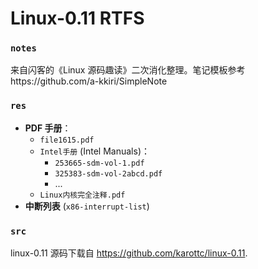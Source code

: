 # Linux-0.11 RTFS

### `notes`

来自闪客的《Linux 源码趣读》二次消化整理。笔记模板参考https://github.com/a-kkiri/SimpleNote

### `res`

- **PDF 手册**：
  - `file1615.pdf`
  - `Intel手册` (Intel Manuals)：
    - `253665-sdm-vol-1.pdf`
    - `325383-sdm-vol-2abcd.pdf`
    - ...
  - `Linux内核完全注释.pdf`
- **中断列表** (`x86-interrupt-list`)

### `src`

linux-0.11 源码下载自 https://github.com/karottc/linux-0.11.

